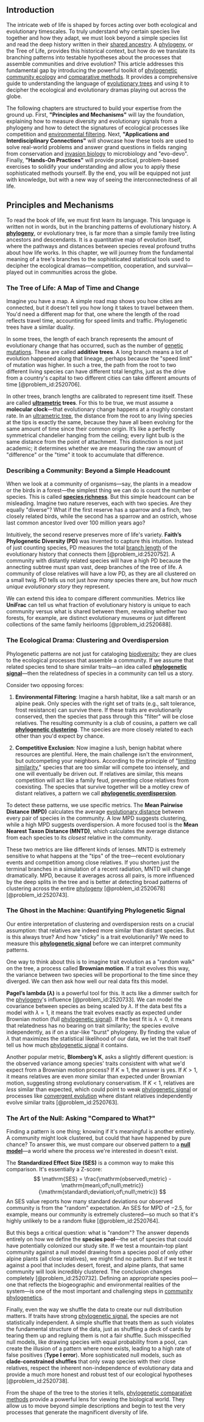## Introduction
The intricate web of life is shaped by forces acting over both ecological and evolutionary timescales. To truly understand why certain species live together and how they adapt, we must look beyond a simple species list and read the deep history written in their [shared ancestry](@article_id:175425). A [phylogeny](@article_id:137296), or the Tree of Life, provides this historical context, but how do we translate its branching patterns into testable hypotheses about the processes that assemble communities and drive evolution? This article addresses this fundamental gap by introducing the powerful toolkit of [phylogenetic community ecology](@article_id:192405) and [comparative methods](@article_id:177303). It provides a comprehensive guide to understanding the language of [evolutionary trees](@article_id:176176) and using it to decipher the ecological and evolutionary dramas playing out across the globe.

The following chapters are structured to build your expertise from the ground up. First, **"Principles and Mechanisms"** will lay the foundation, explaining how to measure diversity and evolutionary signals from a phylogeny and how to detect the signatures of ecological processes like competition and [environmental filtering](@article_id:192897). Next, **"Applications and Interdisciplinary Connections"** will showcase how these tools are used to solve real-world problems and answer grand questions in fields ranging from conservation and [invasion biology](@article_id:190694) to microbiology and "evo-devo". Finally, **"Hands-On Practices"** will provide practical, problem-based exercises to solidify your understanding and allow you to apply these sophisticated methods yourself. By the end, you will be equipped not just with knowledge, but with a new way of seeing the interconnectedness of all life.

## Principles and Mechanisms

To read the book of life, we must first learn its language. This language is written not in words, but in the branching patterns of evolutionary history. A **[phylogeny](@article_id:137296)**, or evolutionary tree, is far more than a simple family tree listing ancestors and descendants. It is a quantitative map of evolution itself, where the pathways and distances between species reveal profound truths about how life works. In this chapter, we will journey from the fundamental meaning of a tree's branches to the sophisticated statistical tools used to decipher the ecological dramas—competition, cooperation, and survival—played out in communities across the globe.

### The Tree of Life: A Map of Time and Change

Imagine you have a map. A simple road map shows you how cities are connected, but it doesn't tell you how long it takes to travel between them. You'd need a different map for that, one where the length of the road reflects travel time, accounting for speed limits and traffic. Phylogenetic trees have a similar duality.

In some trees, the length of each branch represents the amount of evolutionary change that has occurred, such as the number of [genetic mutations](@article_id:262134). These are called **additive trees**. A long branch means a lot of evolution happened along that lineage, perhaps because the "speed limit" of mutation was higher. In such a tree, the path from the root to two different living species can have different total lengths, just as the drive from a country's capital to two different cities can take different amounts of time [@problem_id:2520706].

In other trees, branch lengths are calibrated to represent time itself. These are called **[ultrametric](@article_id:154604) trees**. For this to be true, we must assume a **molecular clock**—that evolutionary change happens at a roughly constant rate. In an [ultrametric tree](@article_id:168440), the distance from the root to any living species at the tips is exactly the same, because they have all been evolving for the same amount of time since their common origin. It’s like a perfectly symmetrical chandelier hanging from the ceiling; every light bulb is the same distance from the point of attachment. This distinction is not just academic; it determines whether we are measuring the raw amount of "difference" or the "time" it took to accumulate that difference.

### Describing a Community: Beyond a Simple Headcount

When we look at a community of organisms—say, the plants in a meadow or the birds in a forest—the simplest thing we can do is count the number of species. This is called **[species richness](@article_id:164769)**. But this simple headcount can be misleading. Imagine two nature reserves, each with two species. Are they equally "diverse"? What if the first reserve has a sparrow and a finch, two closely related birds, while the second has a sparrow and an ostrich, whose last common ancestor lived over 100 million years ago?

Intuitively, the second reserve preserves more of life's variety. **Faith’s Phylogenetic Diversity (PD)** was invented to capture this intuition. Instead of just counting species, PD measures the total [branch length](@article_id:176992) of the evolutionary history that connects them [@problem_id:2520752]. A community with distantly related species will have a high PD because the annecting subtree must span vast, deep branches of the tree of life. A community of close relatives will have a low PD, as they are all clustered on a small twig. PD tells us not just *how many* species there are, but *how much unique evolutionary story* they represent.

We can extend this idea to compare different communities. Metrics like **UniFrac** can tell us what fraction of evolutionary history is unique to each community versus what is shared between them, revealing whether two forests, for example, are distinct evolutionary museums or just different collections of the same family heirlooms [@problem_id:2520688].

### The Ecological Drama: Clustering and Overdispersion

Phylogenetic patterns are not just for cataloging [biodiversity](@article_id:139425); they are clues to the ecological processes that assemble a community. If we assume that related species tend to share similar traits—an idea called **[phylogenetic signal](@article_id:264621)**—then the relatedness of species in a community can tell us a story.

Consider two opposing forces:

1.  **Environmental Filtering**: Imagine a harsh habitat, like a salt marsh or an alpine peak. Only species with the right set of traits (e.g., salt tolerance, frost resistance) can survive there. If these traits are evolutionarily conserved, then the species that pass through this "filter" will be close relatives. The resulting community is a club of cousins, a pattern we call **[phylogenetic clustering](@article_id:185716)**. The species are more closely related to each other than you'd expect by chance.

2.  **Competitive Exclusion**: Now imagine a lush, benign habitat where resources are plentiful. Here, the main challenge isn't the environment, but outcompeting your neighbors. According to the principle of "[limiting similarity](@article_id:188013)," species that are too similar will compete too intensely, and one will eventually be driven out. If relatives are similar, this means competition will act like a family feud, preventing close relatives from coexisting. The species that survive together will be a motley crew of distant relatives, a pattern we call **[phylogenetic overdispersion](@article_id:198761)**.

To detect these patterns, we use specific metrics. The **Mean Pairwise Distance (MPD)** calculates the average [evolutionary distance](@article_id:177474) between every pair of species in the community. A low MPD suggests clustering, while a high MPD suggests overdispersion. A more focused tool is the **Mean Nearest Taxon Distance (MNTD)**, which calculates the average distance from each species to its *closest* relative in the community.

These two metrics are like different kinds of lenses. MNTD is extremely sensitive to what happens at the "tips" of the tree—recent evolutionary events and competition among close relatives. If you shorten just the terminal branches in a simulation of a recent radiation, MNTD will change dramatically. MPD, because it averages across all pairs, is more influenced by the deep splits in the tree and is better at detecting broad patterns of clustering across the entire [phylogeny](@article_id:137296) [@problem_id:2520678] [@problem_id:2520743].

### The Ghost in the Machine: Quantifying Phylogenetic Signal

Our entire interpretation of clustering and overdispersion rests on a crucial assumption: that relatives are indeed more similar than distant species. But is this always true? And how "sticky" is a trait evolutionarily? We need to measure this **[phylogenetic signal](@article_id:264621)** before we can interpret community patterns.

One way to think about this is to imagine trait evolution as a "random walk" on the tree, a process called **Brownian motion**. If a trait evolves this way, the variance between two species will be proportional to the time since they diverged. We can then ask how well our real data fits this model.

**Pagel’s lambda ($\lambda$)** is a powerful tool for this. It acts like a dimmer switch for the [phylogeny](@article_id:137296)'s influence [@problem_id:2520733]. We can model the covariance between species as being scaled by $\lambda$. If the data best fits a model with $\lambda=1$, it means the trait evolves exactly as expected under Brownian motion (full [phylogenetic signal](@article_id:264621)). If the best fit is $\lambda=0$, it means that relatedness has no bearing on trait similarity; the species evolve independently, as if on a star-like "burst" phylogeny. By finding the value of $\lambda$ that maximizes the statistical likelihood of our data, we let the trait itself tell us how much [phylogenetic signal](@article_id:264621) it contains.

Another popular metric, **Blomberg’s K**, asks a slightly different question: is the observed variance among species' traits consistent with what we'd expect from a Brownian motion process? If $K \approx 1$, the answer is yes. If $K > 1$, it means relatives are even *more* similar than expected under Brownian motion, suggesting strong evolutionary conservatism. If $K < 1$, relatives are *less* similar than expected, which could point to weak [phylogenetic signal](@article_id:264621) or processes like [convergent evolution](@article_id:142947) where distant relatives independently evolve similar traits [@problem_id:2520763].

### The Art of the Null: Asking "Compared to What?"

Finding a pattern is one thing; knowing if it's meaningful is another entirely. A community might look clustered, but could that have happened by pure chance? To answer this, we must compare our observed pattern to a **[null model](@article_id:181348)**—a world where the process we're interested in doesn't exist.

The **Standardized Effect Size (SES)** is a common way to make this comparison. It's essentially a Z-score:
$$ \mathrm{SES} = \frac{\mathrm{observed\;metric} - \mathrm{mean\;of\;null\;metric}}{\mathrm{standard\;deviation\;of\;null\;metric}} $$
An SES value reports how many standard deviations our observed community is from the "random" expectation. An SES for MPD of $-2.5$, for example, means our community is extremely clustered—so much so that it's highly unlikely to be a random fluke [@problem_id:2520764].

But this begs a critical question: what is "random"? The answer depends entirely on how we define the **species pool**—the set of species that could have potentially colonized our study site. If we test a mountain-top plant community against a null model drawing from a species pool of only other alpine plants (all close relatives), we might find no pattern. But if we test it against a pool that includes desert, forest, and alpine plants, that same community will look incredibly clustered. The conclusion changes completely [@problem_id:2520732]. Defining an appropriate species pool—one that reflects the biogeographic and environmental realities of the system—is one of the most important and challenging steps in [community phylogenetics](@article_id:186359).

Finally, even the way we shuffle the data to create our null distribution matters. If traits have strong [phylogenetic signal](@article_id:264621), the species are not statistically independent. A simple shuffle that treats them as such violates the fundamental structure of the data, just as shuffling a deck of cards by tearing them up and regluing them is not a fair shuffle. Such misspecified null models, like drawing species with equal probability from a pool, can create the illusion of a pattern where none exists, leading to a high rate of false positives (**Type I error**). More sophisticated null models, such as **clade-constrained shuffles** that only swap species with their close relatives, respect the inherent non-independence of evolutionary data and provide a much more honest and robust test of our ecological hypotheses [@problem_id:2520738].

From the shape of the tree to the stories it tells, [phylogenetic comparative methods](@article_id:148288) provide a powerful lens for viewing the biological world. They allow us to move beyond simple descriptions and begin to test the very processes that generate the magnificent diversity of life.